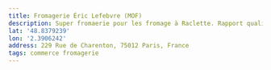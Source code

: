 ```yaml
---
title: Fromagerie Éric Lefebvre (MOF)
description: Super fromaerie pour les fromage à Raclette. Rapport qualité/prix imbattable pour un fromager MOF.
lat: '48.8379239'
lon: '2.3906242'
address: 229 Rue de Charenton, 75012 Paris, France
tags: commerce fromagerie
---
```


